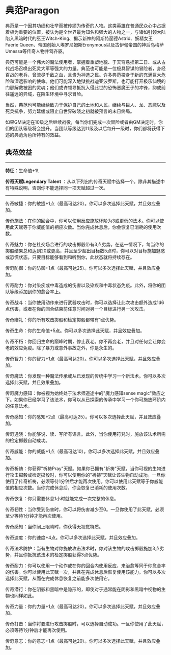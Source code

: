 # 典范Paragon 

典范是一个因其功绩和壮举而被传颂为传奇的人物。这类英雄在普通民众心中占据着极为重要的位置，被认为是全世界最为知名和强大的人物之一，与诸如引领大陆陷入黑暗时代的巫王Witch-King、揭示新神的阿斯特丽德Astrid、妖精女王Faerie
Queen、帝国创始人埃罗尼姆斯Eronymous以及古伊甸帝国的神后乌梅萨Umessa等传奇人物并驾齐驱。

典范可能是一个伟大的魔法使用者，掌握着重塑地貌、于天穹悬挂第二日、或从古代战场召唤出死灵大军等强大的力量。典范也可能是一位极具智谋的冒险者，身经百战的老兵，曾流尽千敌之血，且贵为神选之民。许多典范投身于新的充满巨大危险和深远影响的使命。他们可能深入地狱挑战迪亚波罗斯，也可能打开极乐仙境的门扉解救被困的灵魂；他们或许领导抵抗入侵此世的恐怖恶魔王子的冲锋，抑或前往遥远的异域，在陌生环境中寻求冒险。

当然，典范也可能继续致力于保护自己的土地和人民，继续与巨人、龙、恶魔以及死灵抗争，努力延缓或阻止自世界破晓之初就被预言的末日终局。

如果GM决定在10级之后继续战役，每当你们完成一次冒险或者由GM决定时，你们的团队等级将会提升。当团队等级达到11级及以后每升一级时，你们都将获得下述的典范角色所特有的效益。

## 典范效益

------------------------------------------------------------------------

**特征**：生命值+1\

**传奇天赋Legendary Talent**
：从以下列出的传奇天赋中选择一个。除非其描述中有特殊说明，否则你不能选择同一项天赋超过一次。

------------------------------------------------------------------------

传奇敏捷：你的敏捷+1点（最高可达20）。你可以多次选择此天赋，并且效应叠加。

传奇施法：在你的回合中，你可以使用反应施放环阶为3或更低的法术。你可以使用此天赋等于你威能值的相应次数。当你完成休息后，你会恢复已消耗的使用次数。

传奇魅力：你在社交场合进行的攻击掷骰带有3点劣势。在这一情况下，每当你的掷骰结果总和达到20或更高，并且至少超出目标数5点时，你可以对目标施加魅惑或恐慌状态。只要目标能够看到和听到你，此状态就将持续存在。

传奇防御：你的防御+1点（最高可达25）。你可以多次选择此天赋，并且效应叠加。

传奇耐力：你对染疾或中毒造成的伤害以及染疾和中毒状态免疫。此外，将你的团队等级添加到你的愈合率上。

传奇战斗：当你使用动作来进行武器攻击时，你可以选择让此次攻击额外造成1d6点伤害，或者在你的回合结束前任意时间对另一个目标进行另一次攻击。

传奇赠礼：你的所有攻击掷骰和检定掷骰都带有1点优势。

传奇生命：你的生命值+5点。你可以多次选择此天赋，并且效应叠加。

传奇不朽：你回归生命的巅峰时期，停止衰老。你不再变老，并且对任何会让你变老的效应免疫。除了暴力或意外事故之外，你是永生的。

传奇智力：你的智力+1点（最高可达20）。你可以多次选择此天赋，并且效应叠加。

传奇魔法：你发现一种魔法传承或从已发现的传统中学习一个新法术。你可以多次选择此天赋，并且效果叠加。

传奇魔力感知：你被视为始终处于法术师道途中的"魔力感知sense
magic"效应之下。如果你已经学习了该法术，你可以从已探索的传承中学习一个你可施放环阶内的任意法术。

传奇感知：你的感知+2点（最高可达25）。你可以多次选择此天赋，并且效应叠加。

传奇通晓：你能够说、读、写所有语言。此外，当你使用符咒时，施放该法术所需的检定掷骰自动成功。

传奇威能：你的威能+1点（最高可达10）。你可以多次选择此天赋，并且效应叠加。

传奇祈祷：你获得"祈祷Pray"天赋。如果你已拥有"祈祷"天赋，当你可视的生物进行攻击掷骰或检定掷骰时，你可以使用你的"祈祷"天赋让该生物自动成功。一旦你使用了传奇祈祷，必须等待1分钟后才能再次使用。你可以使用此天赋等于你威能值的相应次数。当你完成休息后，你会恢复已消耗的使用次数。

传奇恢复：你只需要休息1小时就能完成一次完整的休息。

传奇韧性：当你受到伤害时，你可以将伤害减少至0。一旦你使用了此天赋，必须至少等待1分钟才能再次使用。

传奇感知：当你闭上眼睛时，你获得无视觉特质。

传奇速度：你的速度+4点。你可以多次选择此天赋，并且效应叠加。

传奇法术防护：当有生物对你施放攻击法术时，你对该生物的攻击掷骰施加3点劣势，并且你抵抗该法术的检定掷骰获得3点优势。

传奇耐力：你可以使用一个动作或在你的回合内使用反应，来治愈等同于你愈合率的伤害。你可以使用此天赋一次，并且在完成休息后恢复使用该能力。你可以多次选择此天赋，从而在完成休息恢复之前能多次使用它。

传奇潜行：你在阴影和黑暗中是隐形的，即使对于通常能在阴影和黑暗中视物的生物也同样如此。

传奇力量：你的力量+1点（最高可达20）。你可以多次选择此天赋，并且效应叠加。

传奇打击：当你将要进行攻击掷骰时，可以选择自动成功。一旦你使用了此天赋，必须等待1分钟后才能再次使用。

传奇意志：你的意志+1点（最高可达20）。你可以多次选择此天赋，并且效应叠加。
